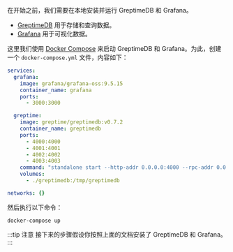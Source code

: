 
在开始之前，我们需要在本地安装并运行 GreptimeDB 和 Grafana。

* [GreptimeDB](https://greptime.com/) 用于存储和查询数据。
* [Grafana](https://grafana.com/) 用于可视化数据。

这里我们使用 [Docker Compose](https://docs.docker.com/compose/) 来启动 GreptimeDB 和 Grafana。为此，创建一个 `docker-compose.yml` 文件，内容如下：

```yaml
services:
  grafana:
    image: grafana/grafana-oss:9.5.15
    container_name: grafana
    ports:
      - 3000:3000

  greptime:
    image: greptime/greptimedb:v0.7.2
    container_name: greptimedb
    ports:
      - 4000:4000
      - 4001:4001
      - 4002:4002
      - 4003:4003
    command: "standalone start --http-addr 0.0.0.0:4000 --rpc-addr 0.0.0.0:4001 --mysql-addr 0.0.0.0:4002 --postgres-addr 0.0.0.0:4003"
    volumes:
      - ./greptimedb:/tmp/greptimedb

networks: {}
```

然后执行以下命令：

```shell
docker-compose up
```

:::tip 注意
接下来的步骤假设你按照上面的文档安装了 GreptimeDB 和 Grafana。
:::
